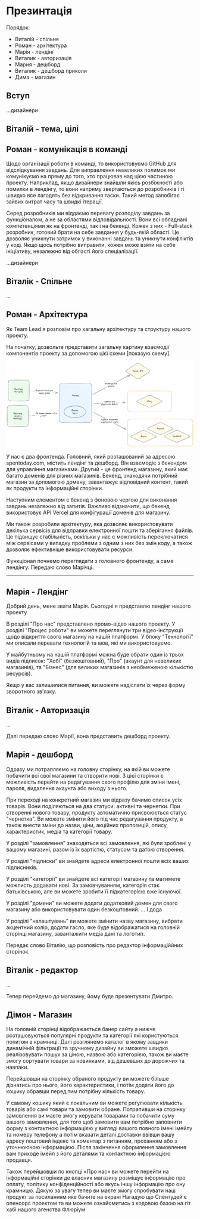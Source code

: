 # Презинтація

Порядок:

- Виталій - спільне
- Роман - архітектура
- Марія - лендінг
- Виталик - авторизація
- Мария - дешборд
- Виталик - дешборд приколи
- Дима - магазин

## Вступ

...дизайнери

## Віталій - тема, цілі

## Роман - комунікація в команді

Щодо організації роботи в команді, то використовуємо GitHub для відслідкування завдань.
Для виправлення невеликих полимок ми комунікуємо на пряму до того, хто працював над цією частиною проекту.
Наприклад, якщо дизайнери знайшли якісь розбіжності або помилки в лендінгу,
то вони напряму звертаються до розробників і ті швидко все лагодять без відкривання таски.
Такий метод запобігає зайвих витрат часу та швидкі ітерації.

Серед розробників ми віддаємо перевагу розподілу завдань за функціоналом, а не за областями відповідальності. Вони всі обладнані компетенціями як на фронтенді, так і на бекенді. Кожен з них - Full-stack розробник, готовий брати на себе завдання у будь-якій області. Це дозволяє уникнути затримок у виконанні завдань та уникнути конфліктів у коді. Якщо щось потрібно виправити, кожен може взяти на себе ініціативу, незалежно від області його спеціалізації.

...дизайнери

## Віталік - Спільне

...

## Роман - Архітектура

Як Team Lead я розповім про хагальну архітектуру та структуру нашого проекту.

На початку, дозвольте представити загальну картину взаємодії компонентів проекту за допомогою цієї схеми [показую схему].

![](./architecture.png)

У нас є два фронтенда.
Головний, який розташований за адресою spentoday.com, містить лендінг та дешборд. Він взаємодіє з бекендом для управління магазинами.
Другий - це фронтенд магазину, який має багато доменів для різних магазинів. Бекенд, знаходячи потрібний магазин за допомогою домену, завантажує відповідний контент, такий як продукти та інформаційні сторінки.

Наступним елементом є бекенд з фоновою чергою для виконання завдань незалежно від запитів. Важливо відзначити, що бекенд використовує API Vercel для конфігурації доменів для магазину.

Ми також розробили архітектуру, яка дозволяє використовувати декілька сервісів для відправки електронної пошти та зберігання файлів. Це підвищує стабільність, оскільки у нас є можливість переключатися між сервісами у випадку проблеми з одним з них без змін коду, а також дозволяє ефективніше використовувати ресурси.

Функціонал почнемо переглядати з головного фронтенду, а саме лендінгу. Передаю слово Марічці.

---

## Марія - Лендінг

Добрий день, мене звати Марія. Сьогодні я представлю лендінг нашого проекту.

В розділі "Про нас" представлено промо-відео нашого проекту. У розділі "Процес роботи" ви можете переглянути три відео-інструкції щодо відкриття свого магазину на нашій платформі. У блоку "Технології" ми описали переваги технологій та мов, які ми використовуємо.

У майбутньому на нашій платформі можна буде обрати один із трьох видів підписок: "Хобі" (безкоштовний), "Про" (акаунт для невеликих магазинів), та "Бізнес" (для великих магазинів з необмеженою кількістю ресурсів).

Якщо у вас залишилися питання, ви можете надіслати їх через форму зворотного зв'язку.

## Віталік - Авторизація

...

Далі передаю слово Марії, вона представить дешборд проекту.

## Марія - дешборд

Одразу ми потрапляємо на головну сторінку, на якій ви можете побачити всі свої магазини та створити нові. З цієї сторінки є можливість перейти на редагування свого профілю для зміни імені, пароля, видалення акаунта або виходу з нього.

При переході на конкретний магазин ми відразу бачимо список усіх товарів. Вони поділяються на два статуси: активні та чернетки. При створенні нового товару, продукту автоматично присвоюється статус "чернетка". Ви можете змінити його під час редагування продукту, а також внести зміни до назви, ціни, акційних пропозицій, опису, характеристик, медіа та категорії товару.

У розділі "замовлення" знаходяться всі замовлення, які були зроблені у вашому магазині, разом із їх вартістю, статусом та датою створення.

У розділі "підписки" ви знайдете адреси електронної пошти всіх ваших підписників.

У розділі "категорії" ви знайдете всі категорії магазину та матимете можлисть додавати нові. За замовчуванням, категорія стає батьківською, але ви можете зробити її підкатегорією вже існуючої.

У розділі "домени" ви можете додати додатковий домен для свого магазину або використовувати один безкоштовний.
... І дода

У розділі "налаштувань" ви можете змінити назву магазину, вибрати акцентний колір, додати гасло, яке буде відображатися на головній сторінці магазину, завантажити медіа дані та логотип.

Передає слово Віталію, що розповість про редактор інформаціййних сторінок.

## Віталік - редактор

...

Тепер перейдемо до магазину, йому буде презентувати Дмитро.

## Дімон - Магазин

На головній сторінці відображається банер сайту а нижче розташовуються популярні продукти та категорії які користуються попитом в крамниці.
Далі розглянемо каталог в якому завдяки динамічній фільтрації та зручному дизайну ви зможете швидко реалізовувати пошук за ціною, назвою або категорією, також ви маєте змогу сортувати товари за новинками, від дешевших до дорожчих та навпаки.

Перейшовши на сторінку обраного продукту ви можете більше дізнатись про нього, його характеристики, і потім додати його до кошику обравши перед тим потрібну кількість товару.

У самому кошику який є локальним ви можете регулювати кількість товарів або самі товари та замовити обране.
Потрапивши на сторінку замовлення ви маєте змогу керувати товарами та побачити суму вашого замовлення, для того щоб замовити вам потрібно заповнити форму з контактною інформацією у вигляді вашого повного імені імейлу та номеру телефону а потім вказати деталі доставки ввівши вашу адресу поштовий індекс та коментар з питанням, проханням або з уточнюючою інформацією. Після закінчення оформлення замовлення вам приходе імейл з його деталями та контактною інформацією продавця.

Також перейшовши по кнопці «Про нас» ви можете перейти на інформаційні сторінки де власник магазину розміщує інформацію про оплату, політику конфіденційності або якусь іншу інформацію про ону крамницю.
Дякую за увагу тепер ви маєте змогу спробувати наш продукт за посиланням яке бачите на екрані
Нагадую що Спентудей є опенсорс проектом та ви можете ознайомитись з кодовою базою на гіт хабі нашого агенства Флюріум
